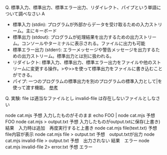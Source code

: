 Q. 標準入力、標準出力、標準エラー出力、リダイレクト、パイプという単語について調べなさい
A
* 標準入力 (stdin): プログラムが外部からデータを受け取るための入力ストリーム。主にキーボード
* 標準出力 (stdout): プログラムが処理結果を出力するための出力ストリーム。コンソールやターミナルに表示される。ファイルに出力も可能
* 標準エラー出力 (stderr): エラーメッセージや警告メッセージを出力するための出力ストリーム。標準出力とは別に扱われる。
* リダイレクト: 標準入力、標準出力、標準エラー出力をファイルや他のストリームに変更する操作。>や>>を使って標準出力をファイルに書き込むことができる。
* パイプ: 一つのプログラムの標準出力を別のプログラムの標準入力として|を使って渡す機能。
[参考](https://envader.plus/course/1/scenario/1007)

Q. 実験: file は適当なファイルとし invalid-file は存在しないファイルとしなさい

node cat.mjs
予想 入力したものがそのまま
echo FOO | node cat.mjs
予想 FOO
node cat.mjs > output.txt
予想 入力したものがoutput.txtに保存(上書き) 
結果　入力時は追加　再度実行すると上書き
node cat.mjs file(text.txt)
予想　file内容が表示
node cat.mjs file > output.txt
予想　output.txtが出力
node cat.mjs invalid-file > output.txt
予想　出力されない
結果　エラー
node cat.mjs invalid-file 2> error.txt
予想 エラー